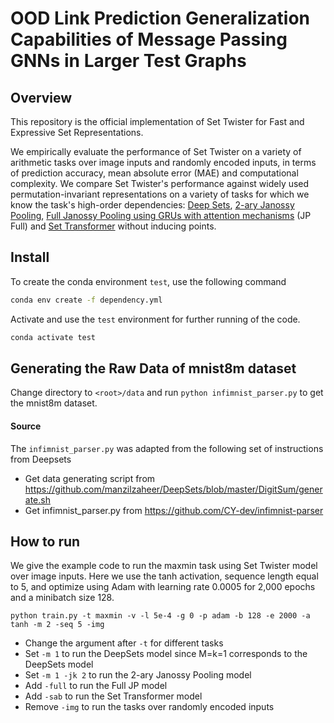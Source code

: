 # OOD Link Prediction Generalization Capabilities of Message Passing GNNs in Larger Test Graphs

## Overview

This repository is the official implementation of Set Twister for Fast and Expressive Set Representations.

We empirically evaluate the performance of Set Twister on a variety of arithmetic tasks over image inputs and randomly encoded inputs, in terms of prediction accuracy, mean absolute error (MAE) and computational complexity. We compare Set Twister's performance against widely used permutation-invariant representations on a variety of tasks for which we know the task's high-order dependencies: [Deep Sets](https://github.com/manzilzaheer/DeepSets), [2-ary Janossy Pooling](https://github.com/PurdueMINDS/JanossyPooling), [Full Janossy Pooling using GRUs with attention mechanisms](https://github.com/PurdueMINDS/HATS) (JP Full) and [Set Transformer](https://github.com/juho-lee/set_transformer) without inducing points.

## Install

To create the conda environment `test`, use the following command

```bash
conda env create -f dependency.yml
```

Activate and use the `test` environment for further running of the code.

```bash
conda activate test
```


## Generating the Raw Data of mnist8m dataset
Change directory to `<root>/data` and run `python infimnist_parser.py` to get the mnist8m dataset.
#### Source
The `infimnist_parser.py` was adapted from the following set of instructions from Deepsets 
 *  Get data generating script from https://github.com/manzilzaheer/DeepSets/blob/master/DigitSum/generate.sh
 *  Get infimnist_parser.py from https://github.com/CY-dev/infimnist-parser
 
 ## How to run
 
 We give the example code to run the maxmin task using Set Twister model over image inputs. Here we use the tanh activation, sequence length equal to 5, and optimize using Adam with learning rate 0.0005 for 2,000 epochs and a minibatch size 128.
 ```train
 python train.py -t maxmin -v -l 5e-4 -g 0 -p adam -b 128 -e 2000 -a tanh -m 2 -seq 5 -img
 ```
 * Change the argument after `-t` for different tasks
 * Set `-m 1` to run the DeepSets model since M=k=1 corresponds to the DeepSets model
 * Set `-m 1 -jk 2` to run the 2-ary Janossy Pooling model
 * Add `-full` to run the Full JP model
 * Add `-sab` to run the Set Transformer model
 * Remove `-img` to run the tasks over randomly encoded inputs
